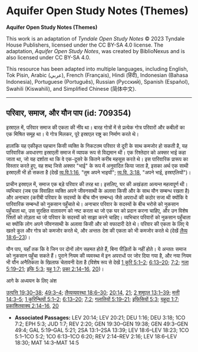 # Aquifer Open Study Notes (Themes)

**Aquifer Open Study Notes (Themes)**

This work is an adaptation of *Tyndale Open Study Notes* © 2023 Tyndale House Publishers, licensed under the CC BY\-SA 4\.0 license. The adaptation, *Aquifer Open Study Notes*, was created by BiblioNexus and is also licensed under CC BY\-SA 4\.0\.

This resource has been adapted into multiple languages, including English, Tok Pisin, Arabic (عربي), French (Français), Hindi (हिंदी), Indonesian (Bahasa Indonesia), Portuguese (Português), Russian (Русский), Spanish (Español), Swahili (Kiswahili), and Simplified Chinese (简体中文).



--------------------------------

## परिवार, समाज, और यौन पाप (id: 709354)

इस्राएल में, परिवार समाज की एकता की नींव था। बारह गोत्रों में से प्रत्येक गोत्र परिवारों और कबीलों का एक मिश्रित समूह था। ये गोत्र मिलकर, पूरे इस्राएल राष्ट्र का निर्माण करते थे।

हालांकि यह एकीकृत पहचान किसी व्यक्ति के निकटतम परिवार से दूरी के साथ कमजोर हो सकती है, यह पारिवारिक अवधारणा इस्राएली समाज में व्यापक रूप से विद्यमान थी। एक रिश्तेदार को अक्सर भाई कहा जाता था, जो यह दर्शाता था कि वे एक\-दूसरे के कितने करीब महसूस करते थे। इस पारिवारिक प्रारूप का विस्तार करते हुए, वह शब्द जिसे अक्सर "भाई" के रूप में अनुवादित किया जाता है, इसका अर्थ एक साथी इस्राएली भी हो सकता है (देखें [व्य.वि.1:16](https://ref.ly/Deut1:16), "तुम अपने भाइयों"; [व्य.वि. 3:18](https://ref.ly/Deut3:18), "अपने भाई, इस्राएलियों")।

प्राचीन इस्राएल में, समाज एक बड़े परिवार की तरह था। इसलिए, घर की अखंडता अत्यन्त महत्वपूर्ण थी। व्यभिचार (जब एक विवाहित व्यक्ति अपने जीवनसाथी के अलावा किसी और के साथ यौन सम्बन्ध रखता है) और अनाचार (करीबी परिवार के सदस्यों के बीच यौन सम्बन्ध) जैसे अपराधों की कठोर सजा थी क्योंकि वे पारिवारिक सम्बन्धों को नुकसान पहुँचाते थे। अनाचार परिवार के सदस्यों के बीच भरोसे को नुकसान पहुँचाता था, उस सुरक्षित वातावरण को नष्ट करता था जो एक घर को प्रदान करना चाहिए, और उन विशेष रिश्तों को तोड़ता था जो परिवार के सदस्यों को साझा करने चाहिए। व्यभिचार परिवारों को नुकसान पहुँचाता था क्योंकि लोग अपने जीवनसाथी के अलावा किसी और को वफादारी देते थे। परिवार की एकता के लिए ये खतरे कुल और गोत्र को कमजोर करते थे, और अन्ततः देश की एकता को भी कमजोर करते थे (देखें [लैव्य 18:6–23](https://ref.ly/Lev18:6-Lev18:23))।

यौन पाप, यहाँ तक कि वे जिन पर दोनों लोग सहमत होते हैं, बिना पीड़ितों के नहीं होते। ये अन्ततः समाज को नुकसान पहुँचा सकते हैं। पुराने नियम की व्यवस्था में इन अपराधों पर जोर दिया गया है, और नया नियम भी यौन अनैतिकता के खिलाफ चेतावनी देता है (विशेष रूप से देखें [1 कुरि 5:1–2](https://ref.ly/1Cor5:1-1Cor5:2); [6:13–20](https://ref.ly/1Cor6:13-1Cor6:20); [7:2](https://ref.ly/1Cor7:2); [गला 5:19–21](https://ref.ly/Gal5:19-Gal5:21); [इफि 5:3](https://ref.ly/Eph5:3); [यहू 1:7](https://ref.ly/Jude1:7); [प्रका 2:14–16](https://ref.ly/Rev2:14-Rev2:16), [20](https://ref.ly/Rev2:20))।

आगे के अध्ययन के लिए अंश

[उत्पत्ति 19:30–38](https://ref.ly/Gen19:30-Gen19:38); [49:3–4](https://ref.ly/Gen49:3-Gen49:4); [लैव्यव्यवस्था 18:6–30](https://ref.ly/Lev18:6-Lev18:30); [20:14](https://ref.ly/Lev20:14), [21](https://ref.ly/Lev20:21); [2 शमूएल 13:1–39](https://ref.ly/2Sam13:1-2Sam13:39); [मत्ती 14:3–5](https://ref.ly/Matt14:3-Matt14:5); [1 कुरिन्थियों 5:1–2](https://ref.ly/1Cor5:1-1Cor5:2); [6:13–20](https://ref.ly/1Cor6:13-1Cor6:20); [7:2](https://ref.ly/1Cor7:2); [गलातियों 5:19–21](https://ref.ly/Gal5:19-Gal5:21); [इफिसियों 5:3](https://ref.ly/Eph5:3); [यहूदा 1:7](https://ref.ly/Jude1:7); [प्रकाशितवाक्य 2:14–16](https://ref.ly/Rev2:14-Rev2:16), [20](https://ref.ly/Rev2:20)

* **Associated Passages:** LEV 20:14; LEV 20:21; DEU 1:16; DEU 3:18; 1CO 7:2; EPH 5:3; JUD 1:7; REV 2:20; GEN 19:30–GEN 19:38; GEN 49:3–GEN 49:4; GAL 5:19–GAL 5:21; 2SA 13:1–2SA 13:39; LEV 18:6–LEV 18:23; 1CO 5:1–1CO 5:2; 1CO 6:13–1CO 6:20; REV 2:14–REV 2:16; LEV 18:6–LEV 18:30; MAT 14:3–MAT 14:5

